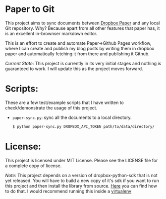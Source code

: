 Paper to Git
============

This project aims to sync documents between [Dropbox Paper][0] and any local Git
repository. Why? Because apart from all other features that paper has, it is
an excellent in-brownser markdown editor.

This is an effort to create and automate Paper->Github Pages workflow, where I
can create and publish my blog posts by writing them in dropbox paper and
automatically fetching it from there and publishing it Github.

_Current State_: This project is currently in its very initial stages and
nothing is guaranteed to work. I will update this as the project moves forward.

Scripts:
========
These are a few test/example scripts that I have written to check/demonstrate
the usage of this project.

- `paper-sync.py`: sync all the documents to a local directory.

  ```bash
  $ python paper-sync.py DROPBOX_API_TOKEN path/to/data/directory/
  ```

License:
========

This project is licensed under MIT License. Please see the LICENSE file for a
complete copy of license.

_Note_: This project depends on a version of dropbox-python-sdk that is not yet
released. You will have to build a new copy of it's sdk if you want to run this
project and then install the library from source. [Here][1] you can find how to
do that. I would recommend running this inside a [virtualenv][2]


[0]: https://paper.dropbox.com
[1]: https://github.com/dropbox/dropbox-sdk-python#updating-api-specification
[2]: https://github.com/pypa/virtualenv
